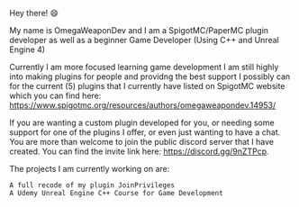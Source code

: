Hey there! 😄

My name is OmegaWeaponDev and I am a SpigotMC/PaperMC plugin developer as well as a beginner Game Developer (Using C++ and Unreal Engine 4)

Currently I am more focused learning game development I am still highly into making plugins for people and providng the best support I possibly can for the current (5) plugins that I currently have listed on SpigotMC website which you can find here: https://www.spigotmc.org/resources/authors/omegaweapondev.14953/

If you are wanting a custom plugin developed for you, or needing some support for one of the plugins I offer, or even just wanting to have a chat. You are more than welcome to join the public discord server that I have created. You can find the invite link here: https://discord.gg/9nZTPcp.

The projects I am currently working on are:

    A full recode of my plugin JoinPrivileges
    A Udemy Unreal Engine C++ Course for Game Development
